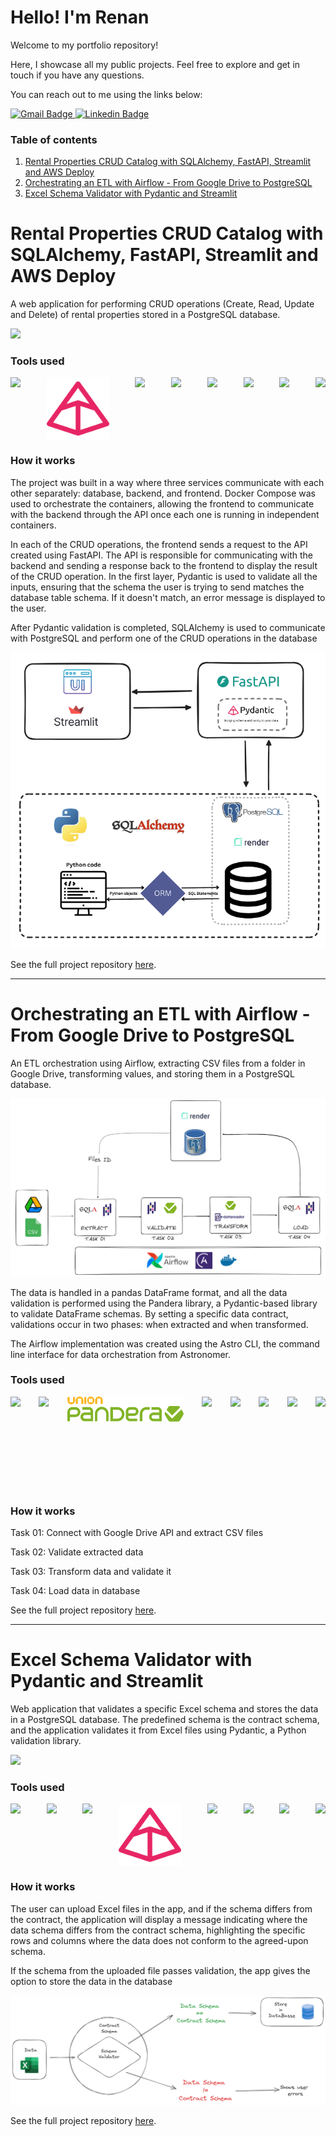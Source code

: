 # Hello! I'm Renan

Welcome to my portfolio repository!

Here, I showcase all my public projects. Feel free to explore and get in touch if you have any questions. 

You can reach out to me using the links below:

<a href="mailto:renaanvp@gmail.com" target="_blank">
    <img src="https://img.shields.io/badge/-renaanvp@gmail.com-D14836?style=for-the-badge&logo=gmail&logoColor=white" alt="Gmail Badge" />
</a>
<a href="https://www.linkedin.com/in/renanheckert/" target="_blank">
    <img src="https://img.shields.io/badge/LinkedIn-0077B5?style=for-the-badge&logo=linkedin&logoColor=white" alt="Linkedin Badge" />
</a>

<!-- <p>
  <a href="https://github.com/lealre/plant_watering">
    <img width="50%" align="right" alt="Lealre's github stats" src="https://github-readme-stats.vercel.app/api?username=lealre&show_icons=true&hide_border=true" />
  </a>
</p> -->

### Table of contents

1. [Rental Properties CRUD Catalog with SQLAlchemy, FastAPI, Streamlit and AWS Deploy](#rental-properties-crud-catalog-with-sqlalchemy-fastapi-streamlit-and-aws-deploy) 
2. [Orchestrating an ETL with Airflow - From Google Drive to PostgreSQL](#orchestrating-an-etl-with-airflow---from-google-drive-to-postgresql)
3. [Excel Schema Validator with Pydantic and Streamlit](#excel-schema-validator-with-pydantic-and-streamlit)

# Rental Properties CRUD Catalog with SQLAlchemy, FastAPI, Streamlit and AWS Deploy

A web application for performing CRUD operations (Create, Read, Update and Delete) of rental properties stored in a PostgreSQL database.

<img src="media/crud_project/demo.gif" />

### Tools used

<div style="display: flex; justify-content: space-between;">
    <img src="https://cdn.jsdelivr.net/gh/devicons/devicon@latest/icons/streamlit/streamlit-original-wordmark.svg" height=100 />          
    <img src="media/pydantic.svg" height=100/>
    <img src="https://cdn.jsdelivr.net/gh/devicons/devicon@latest/icons/sqlalchemy/sqlalchemy-original-wordmark.svg" height=100/>     
    <img src="https://cdn.jsdelivr.net/gh/devicons/devicon@latest/icons/pandas/pandas-original-wordmark.svg" height=100/>
    <img src="https://cdn.jsdelivr.net/gh/devicons/devicon@latest/icons/fastapi/fastapi-original-wordmark.svg" height=100>
    <img src="https://cdn.jsdelivr.net/gh/devicons/devicon@latest/icons/postgresql/postgresql-plain-wordmark.svg" height=100 />
    <img src="https://cdn.jsdelivr.net/gh/devicons/devicon@latest/icons/docker/docker-plain-wordmark.svg"  height=100/>      
    <img src="https://cdn.jsdelivr.net/gh/devicons/devicon@latest/icons/amazonwebservices/amazonwebservices-original-wordmark.svg" height=100/>
</div>
          
### How it works

The project was built in a way where three services communicate with each other separately: database, backend, and frontend. Docker Compose was used to orchestrate the containers, allowing the frontend to communicate with the backend through the API once each one is running in independent containers.

In each of the CRUD operations, the frontend sends a request to the API created using FastAPI. The API is responsible for communicating with the backend and sending a response back to the frontend to display the result of the CRUD operation. In the first layer, Pydantic is used to validate all the inputs, ensuring that the schema the user is trying to send matches the database table schema. If it doesn't match, an error message is displayed to the user.

After Pydantic validation is completed, SQLAlchemy is used to communicate with PostgreSQL and perform one of the CRUD operations in the database

<img src="media/crud_project/diag.png"/>

See the full project repository [here](https://github.com/lealre/crud-rental-properties).

---------------------------------------------------------------------------------------------------

# Orchestrating an ETL with Airflow - From Google Drive to PostgreSQL

An ETL orchestration using Airflow, extracting CSV files from a folder in Google Drive, transforming values, and storing them in a PostgreSQL database.

<img src="media/airflow_project/etl-diagram.png"/>

The data is handled in a pandas DataFrame format, and all the data validation is performed using the Pandera library, a Pydantic-based library to validate DataFrame schemas. By setting a specific data contract, validations occur in two phases: when extracted and when transformed.

The Airflow implementation was created using the Astro CLI, the command line interface for data orchestration from Astronomer.

### Tools used
<div style="display: flex; justify-content: space-between;">
    <img src="https://cdn.jsdelivr.net/gh/devicons/devicon@latest/icons/sqlalchemy/sqlalchemy-original-wordmark.svg" height=100/>     
    <img src="https://cdn.jsdelivr.net/gh/devicons/devicon@latest/icons/pandas/pandas-original-wordmark.svg" height=100/>
    <img src="media/pandera.svg" height=40/>
    <img src="https://cdn.jsdelivr.net/gh/devicons/devicon@latest/icons/postgresql/postgresql-plain-wordmark.svg" height=100 />
    <img src="https://cdn.jsdelivr.net/gh/devicons/devicon@latest/icons/githubactions/githubactions-original.svg" height=100/>
    <img src="https://cdn.jsdelivr.net/gh/devicons/devicon@latest/icons/pytest/pytest-plain-wordmark.svg" height=100 />      
    <img src="https://cdn.jsdelivr.net/gh/devicons/devicon@latest/icons/apacheairflow/apacheairflow-original-wordmark.svg" height=150/>
    <img src="https://cdn.jsdelivr.net/gh/devicons/devicon@latest/icons/docker/docker-plain-wordmark.svg"  height=100/>      
          
</div>

### How it works

Task 01: Connect with Google Drive API and extract CSV files

Task 02: Validate extracted data

Task 03: Transform data and validate it

Task 04: Load data in database

See the full project repository [here](https://github.com/lealre/etl-airflow?tab=readme-ov-file).

---------------------------------------------------------------------------------------------------

# Excel Schema Validator with Pydantic and Streamlit

Web application that validates a specific Excel schema and stores the data in a PostgreSQL database. The predefined schema is the contract schema, and the application validates it from Excel files using Pydantic, a Python validation library.

<img src="media/excel_validator_project/demo.gif" />

### Tools used
<div style="display: flex; justify-content: space-between;">
    <img src="https://cdn.jsdelivr.net/gh/devicons/devicon@latest/icons/streamlit/streamlit-original-wordmark.svg" height=100 />   
    <img src="https://cdn.jsdelivr.net/gh/devicons/devicon@latest/icons/sqlalchemy/sqlalchemy-original-wordmark.svg" height=100/>     
    <img src="https://cdn.jsdelivr.net/gh/devicons/devicon@latest/icons/pandas/pandas-original-wordmark.svg" height=100/>
    <img src="media/pydantic.svg" height=100/>
    <img src="https://cdn.jsdelivr.net/gh/devicons/devicon@latest/icons/postgresql/postgresql-plain-wordmark.svg" height=100 />
    <img src="https://cdn.jsdelivr.net/gh/devicons/devicon@latest/icons/githubactions/githubactions-original.svg" height=100/>
    <img src="https://cdn.jsdelivr.net/gh/devicons/devicon@latest/icons/pytest/pytest-plain-wordmark.svg" height=100 />      
    <img src="https://cdn.jsdelivr.net/gh/devicons/devicon@latest/icons/docker/docker-plain-wordmark.svg"  height=100/>          
</div>

### How it works

The user can upload Excel files in the app, and if the schema differs from the contract, the application will display a message indicating where the data schema differs from the contract schema, highlighting the specific rows and columns where the data does not conform to the agreed-upon schema.

If the schema from the uploaded file passes validation, the app gives the option to store the data in the database

<img src="media/excel_validator_project/app-diagram.png" />

See the full project repository [here](https://github.com/lealre/etl-airflow?tab=readme-ov-file).


